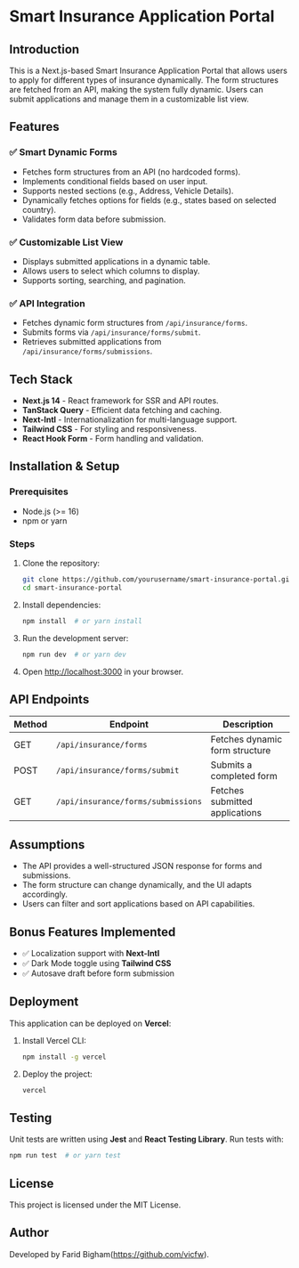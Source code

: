 # Smart Insurance Application Portal

## Introduction
This is a Next.js-based Smart Insurance Application Portal that allows users to apply for different types of insurance dynamically. The form structures are fetched from an API, making the system fully dynamic. Users can submit applications and manage them in a customizable list view.

## Features
### ✅ Smart Dynamic Forms
- Fetches form structures from an API (no hardcoded forms).
- Implements conditional fields based on user input.
- Supports nested sections (e.g., Address, Vehicle Details).
- Dynamically fetches options for fields (e.g., states based on selected country).
- Validates form data before submission.

### ✅ Customizable List View
- Displays submitted applications in a dynamic table.
- Allows users to select which columns to display.
- Supports sorting, searching, and pagination.

### ✅ API Integration
- Fetches dynamic form structures from `/api/insurance/forms`.
- Submits forms via `/api/insurance/forms/submit`.
- Retrieves submitted applications from `/api/insurance/forms/submissions`.

## Tech Stack
- **Next.js 14** - React framework for SSR and API routes.
- **TanStack Query** - Efficient data fetching and caching.
- **Next-Intl** - Internationalization for multi-language support.
- **Tailwind CSS** - For styling and responsiveness.
- **React Hook Form** - Form handling and validation.

## Installation & Setup
### Prerequisites
- Node.js (>= 16)
- npm or yarn

### Steps
1. Clone the repository:
   ```sh
   git clone https://github.com/yourusername/smart-insurance-portal.git
   cd smart-insurance-portal
   ```
2. Install dependencies:
   ```sh
   npm install  # or yarn install
   ```
3. Run the development server:
   ```sh
   npm run dev  # or yarn dev
   ```
5. Open [http://localhost:3000](http://localhost:3000) in your browser.

## API Endpoints
| Method | Endpoint | Description |
|--------|---------|-------------|
| GET | `/api/insurance/forms` | Fetches dynamic form structure |
| POST | `/api/insurance/forms/submit` | Submits a completed form |
| GET | `/api/insurance/forms/submissions` | Fetches submitted applications |

## Assumptions
- The API provides a well-structured JSON response for forms and submissions.
- The form structure can change dynamically, and the UI adapts accordingly.
- Users can filter and sort applications based on API capabilities.

## Bonus Features Implemented
- ✅ Localization support with **Next-Intl**
- ✅ Dark Mode toggle using **Tailwind CSS**
- ✅ Autosave draft before form submission

## Deployment
This application can be deployed on **Vercel**:
1. Install Vercel CLI:
   ```sh
   npm install -g vercel
   ```
2. Deploy the project:
   ```sh
   vercel
   ```

## Testing
Unit tests are written using **Jest** and **React Testing Library**.
Run tests with:
```sh
npm run test  # or yarn test
```

## License
This project is licensed under the MIT License.

## Author
Developed by Farid Bigham(https://github.com/vicfw).

